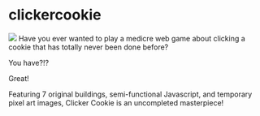 # clickercookie
![](https://fifthtundrag.github.io/junk/cc-readme-firstimage.png)
Have you ever wanted to play a medicre web game about clicking a cookie that has totally never been done before?

You have?!?

Great!

Featuring 7 original buildings, semi-functional Javascript, and temporary pixel art images, Clicker Cookie is an uncompleted masterpiece!
